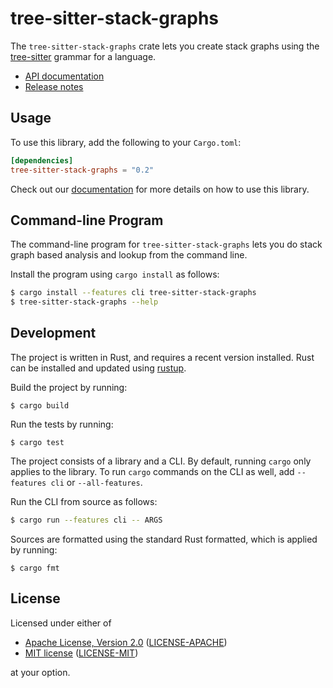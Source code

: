 # tree-sitter-stack-graphs

The `tree-sitter-stack-graphs` crate lets you create stack graphs using the
[tree-sitter][] grammar for a language.

[tree-sitter]: https://tree-sitter.github.io/

- [API documentation](https://docs.rs/tree-sitter-stack-graphs/)
- [Release notes](https://github.com/github/stack-graphs/blob/main/tree-sitter-stack-graphs/CHANGELOG.md)

## Usage

To use this library, add the following to your `Cargo.toml`:

``` toml
[dependencies]
tree-sitter-stack-graphs = "0.2"
```

Check out our [documentation](https://docs.rs/tree-sitter-stack-graphs/*/) for
more details on how to use this library.

## Command-line Program

The command-line program for `tree-sitter-stack-graphs` lets you do stack
graph based analysis and lookup from the command line.

Install the program using `cargo install` as follows:

``` sh
$ cargo install --features cli tree-sitter-stack-graphs
$ tree-sitter-stack-graphs --help
```

## Development

The project is written in Rust, and requires a recent version installed.
Rust can be installed and updated using [rustup][].

[rustup]: https://rustup.rs/

Build the project by running:

```
$ cargo build
```

Run the tests by running:

```
$ cargo test
```

The project consists of a library and a CLI.
By default, running `cargo` only applies to the library.
To run `cargo` commands on the CLI as well, add `--features cli` or `--all-features`.

Run the CLI from source as follows:

``` sh
$ cargo run --features cli -- ARGS
```

Sources are formatted using the standard Rust formatted, which is applied by running:

```
$ cargo fmt
```

## License

Licensed under either of

  - [Apache License, Version 2.0][apache] ([LICENSE-APACHE](LICENSE-APACHE))
  - [MIT license][mit] ([LICENSE-MIT](LICENSE-MIT))

at your option.

[apache]: http://www.apache.org/licenses/LICENSE-2.0
[mit]: http://opensource.org/licenses/MIT
